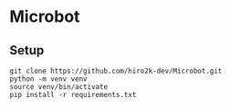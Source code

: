 # Microbot


## Setup
```
git clone https://github.com/hiro2k-dev/Microbot.git
python -m venv venv
source venv/bin/activate
pip install -r requirements.txt
```